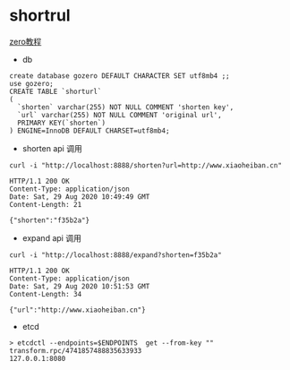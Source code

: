 # shortrul

[zero教程](https://github.com/tal-tech/zero-doc/blob/main/doc/shorturl.md)

- db

```
create database gozero DEFAULT CHARACTER SET utf8mb4 ;;
use gozero;
CREATE TABLE `shorturl`
(
  `shorten` varchar(255) NOT NULL COMMENT 'shorten key',
  `url` varchar(255) NOT NULL COMMENT 'original url',
  PRIMARY KEY(`shorten`)
) ENGINE=InnoDB DEFAULT CHARSET=utf8mb4;
```


- shorten api 调用

```
curl -i "http://localhost:8888/shorten?url=http://www.xiaoheiban.cn"

HTTP/1.1 200 OK
Content-Type: application/json
Date: Sat, 29 Aug 2020 10:49:49 GMT
Content-Length: 21

{"shorten":"f35b2a"}
```



- expand api 调用

```
curl -i "http://localhost:8888/expand?shorten=f35b2a"

HTTP/1.1 200 OK
Content-Type: application/json
Date: Sat, 29 Aug 2020 10:51:53 GMT
Content-Length: 34

{"url":"http://www.xiaoheiban.cn"}
```



- etcd

```
> etcdctl --endpoints=$ENDPOINTS  get --from-key ""
transform.rpc/4741857488835633933
127.0.0.1:8080
```